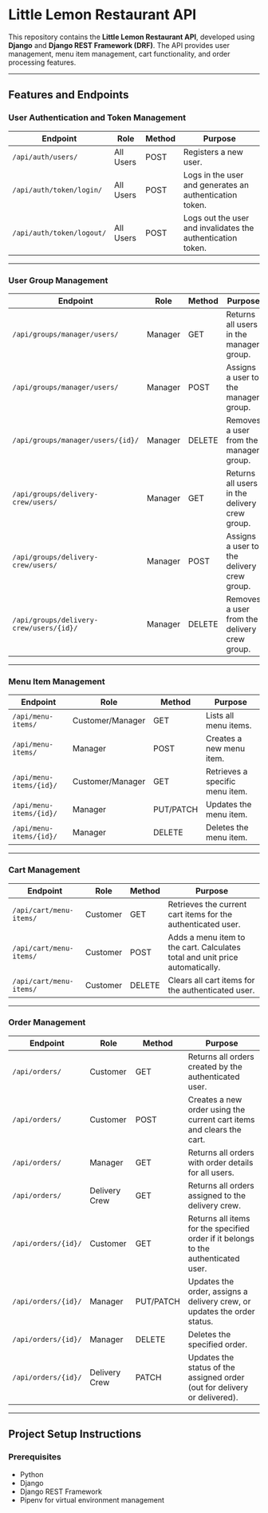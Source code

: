 # Little Lemon Restaurant API

This repository contains the **Little Lemon Restaurant API**, developed using **Django** and **Django REST Framework (DRF)**. The API provides user management, menu item management, cart functionality, and order processing features.

---

## Features and Endpoints

### User Authentication and Token Management
| Endpoint                 | Role      | Method | Purpose                                                     |
|--------------------------|-----------|--------|-------------------------------------------------------------|
| `/api/auth/users/`       | All Users | POST   | Registers a new user.                                       |
| `/api/auth/token/login/` | All Users | POST   | Logs in the user and generates an authentication token.     |
| `/api/auth/token/logout/`| All Users | POST   | Logs out the user and invalidates the authentication token. |

---

### User Group Management
| Endpoint                          | Role      | Method | Purpose                                                                 |
|-----------------------------------|-----------|--------|-------------------------------------------------------------------------|
| `/api/groups/manager/users/`      | Manager   | GET    | Returns all users in the manager group.                                |
| `/api/groups/manager/users/`      | Manager   | POST   | Assigns a user to the manager group.                                   |
| `/api/groups/manager/users/{id}/` | Manager   | DELETE | Removes a user from the manager group.                                 |
| `/api/groups/delivery-crew/users/`| Manager   | GET    | Returns all users in the delivery crew group.                          |
| `/api/groups/delivery-crew/users/`| Manager   | POST   | Assigns a user to the delivery crew group.                             |
| `/api/groups/delivery-crew/users/{id}/` | Manager | DELETE | Removes a user from the delivery crew group.                          |

---

### Menu Item Management
| Endpoint                    | Role          | Method       | Purpose                                                               |
|-----------------------------|---------------|--------------|-----------------------------------------------------------------------|
| `/api/menu-items/`          | Customer/Manager | GET        | Lists all menu items.                                                |
| `/api/menu-items/`          | Manager       | POST         | Creates a new menu item.                                              |
| `/api/menu-items/{id}/`     | Customer/Manager | GET        | Retrieves a specific menu item.                                       |
| `/api/menu-items/{id}/`     | Manager       | PUT/PATCH   | Updates the menu item.                                                |
| `/api/menu-items/{id}/`     | Manager       | DELETE      | Deletes the menu item.                                                |

---

### Cart Management
| Endpoint               | Role      | Method | Purpose                                                   |
|------------------------|-----------|--------|-----------------------------------------------------------|
| `/api/cart/menu-items/`| Customer  | GET    | Retrieves the current cart items for the authenticated user. |
| `/api/cart/menu-items/`| Customer  | POST   | Adds a menu item to the cart. Calculates total and unit price automatically. |
| `/api/cart/menu-items/`| Customer  | DELETE | Clears all cart items for the authenticated user.         |

---

### Order Management
| Endpoint              | Role          | Method      | Purpose                                                                                        |
|-----------------------|---------------|-------------|------------------------------------------------------------------------------------------------|
| `/api/orders/`        | Customer      | GET         | Returns all orders created by the authenticated user.                                          |
| `/api/orders/`        | Customer      | POST        | Creates a new order using the current cart items and clears the cart.                         |
| `/api/orders/`        | Manager       | GET         | Returns all orders with order details for all users.                                          |
| `/api/orders/`        | Delivery Crew | GET         | Returns all orders assigned to the delivery crew.                                             |
| `/api/orders/{id}/`   | Customer      | GET         | Returns all items for the specified order if it belongs to the authenticated user.            |
| `/api/orders/{id}/`   | Manager       | PUT/PATCH   | Updates the order, assigns a delivery crew, or updates the order status.                     |
| `/api/orders/{id}/`   | Manager       | DELETE      | Deletes the specified order.                                                                  |
| `/api/orders/{id}/`   | Delivery Crew | PATCH       | Updates the status of the assigned order (out for delivery or delivered).                    |

---

## Project Setup Instructions

### Prerequisites
- Python 
- Django 
- Django REST Framework
- Pipenv for virtual environment management


